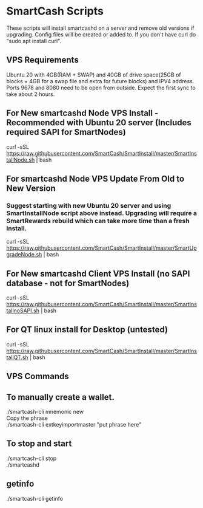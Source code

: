 # SmartCash Scripts
These scripts will install smartcashd on a server and remove old versions if upgrading.  Config files will be created or added to.  If you don't have curl do "sudo apt install curl".

## VPS Requirements
Ubuntu 20 with 4GB(RAM + SWAP) and 40GB of drive space(25GB of blocks + 4GB for a swap file and extra for future blocks) and IPV4 address.  Ports 9678 and 8080 need to be open from outside.  Expect the first sync to take about 2 hours.

## For New smartcashd Node VPS Install - Recommended with Ubuntu 20 server (Includes required SAPI for SmartNodes)
curl -sSL https://raw.githubusercontent.com/SmartCash/SmartInstall/master/SmartInstallNode.sh | bash

## For smartcashd Node VPS Update From Old to New Version
### Suggest starting with new Ubuntu 20 server and using SmartInstallNode script above instead.  Upgrading will require a SmartRewards rebuild which can take more time than a fresh install.
curl -sSL https://raw.githubusercontent.com/SmartCash/SmartInstall/master/SmartUpgradeNode.sh | bash

## For New smartcashd Client VPS Install (no SAPI database - not for SmartNodes)
curl -sSL https://raw.githubusercontent.com/SmartCash/SmartInstall/master/SmartInstallnoSAPI.sh | bash

## For QT linux install for Desktop  (untested)
curl -sSL https://raw.githubusercontent.com/SmartCash/SmartInstall/master/SmartInstallQT.sh | bash

## VPS Commands

## To manually create a wallet.
./smartcash-cli mnemonic new  
Copy the phrase  
./smartcash-cli extkeyimportmaster "put phrase here"  

## To stop and start
./smartcash-cli stop  
./smartcashd

## getinfo
./smartcash-cli getinfo
